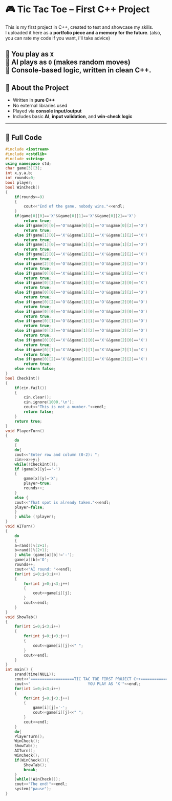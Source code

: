 # 🎮 Tic Tac Toe – First C++ Project

This is my first project in C++, created to test and showcase my skills.  
I uploaded it here as a **portfolio piece and a memory for the future**.
(also, you can rate my code if you want, i'll take advice)

👤 You play as `X`  
🤖 AI plays as `O` (makes random moves)  
🧠 Console-based logic, written in clean C++.
---
## 🔧 About the Project

- Written in **pure C++**
- No external libraries used
- Played via **console input/output**
- Includes basic **AI**, **input validation**, and **win-check logic**
---
## 🧪 Full Code

```cpp
#include <iostream>
#include <cstdlib>
#include <string>
using namespace std;
char game[3][3];
int x,y,a,b;
int rounds=0;
bool player;
bool WinCheck()
{
    if(rounds>=9)
    {
        cout<<"End of the game, nobody wins."<<endl;
    }
    if(game[0][0]=='X'&&game[0][1]=='X'&&game[0][2]=='X')
        return true;
    else if(game[0][0]=='O'&&game[0][1]=='O'&&game[0][2]=='O')
        return true;
    else if(game[1][0]=='X'&&game[1][1]=='X'&&game[1][2]=='X')
        return true;
    else if(game[1][0]=='O'&&game[1][1]=='O'&&game[1][2]=='O')
        return true;
    else if(game[2][0]=='X'&&game[2][1]=='X'&&game[2][2]=='X')
        return true;
    else if(game[2][0]=='O'&&game[2][1]=='O'&&game[2][2]=='O')
        return true;
    else if(game[0][0]=='X'&&game[1][1]=='X'&&game[2][2]=='X')
        return true;
    else if(game[0][2]=='X'&&game[1][1]=='X'&&game[2][0]=='X')
        return true;
    else if(game[0][0]=='O'&&game[1][1]=='O'&&game[2][2]=='O')
        return true;
    else if(game[0][2]=='O'&&game[1][1]=='O'&&game[2][0]=='O')
        return true;
    else if(game[0][0]=='O'&&game[1][0]=='O'&&game[2][0]=='O')
        return true;
    else if(game[0][1]=='O'&&game[1][1]=='O'&&game[2][1]=='O')
        return true;
    else if(game[0][2]=='O'&&game[1][2]=='O'&&game[2][2]=='O')
        return true;
    else if(game[0][0]=='X'&&game[1][0]=='X'&&game[2][0]=='X')
        return true;
    else if(game[0][1]=='X'&&game[1][1]=='X'&&game[2][1]=='X')
        return true;
    else if(game[0][2]=='X'&&game[1][2]=='X'&&game[2][2]=='X')
        return true;
    else return false;
}
bool CheckInt()
{
    if(cin.fail())
    {
        cin.clear();
        cin.ignore(1000,'\n');
        cout<<"This is not a number."<<endl;
        return false;
    }
    return true;
}
void PlayerTurn()
{
    do
    {
    do{
    cout<<"Enter row and column (0-2): ";
    cin>>x>>y;}
    while(!CheckInt());
    if (game[x][y]=='-')
    {
        game[x][y]='X';
        player=true;
        rounds++;
    }
    else {
    cout<<"That spot is already taken."<<endl;
    player=false;
    }
    } while (!player);
}
void AITurn()
{
    do
    {
    a=rand()%(2+1);
    b=rand()%(2+1);
    } while (game[a][b]!='-');
    game[a][b]='O';
    rounds++;
    cout<<"AI round: "<<endl;
    for(int i=0;i<3;i++)
    {
        for(int j=0;j<3;j++)
        {
            cout<<game[i][j];
        }
        cout<<endl;
    }
}
void ShowTab()
{
    for(int i=0;i<3;i++)
    {
        for(int j=0;j<3;j++)
        {
            cout<<game[i][j]<<" ";
        }
        cout<<endl;
    }
}
int main() {
    srand(time(NULL));
    cout<<"===================TIC TAC TOE FIRST PROJECT C++==================="<<endl;
    cout<<"                         YOU PLAY AS 'X'"<<endl;
    for(int i=0;i<3;i++)
    {
        for(int j=0;j<3;j++)
        {
            game[i][j]='-';
            cout<<game[i][j]<<" ";
        }
        cout<<endl;
    }
    do{
    PlayerTurn();
    WinCheck();
    ShowTab();
    AITurn();
    WinCheck();
    if(WinCheck()){
        ShowTab();
        break;
    }
    }while(!WinCheck());
    cout<<"The end!"<<endl;
    system("pause");
}
